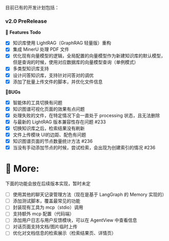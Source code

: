 目前已有的开发计划包括：


### v2.0 PreRelease

💭 **Features Todo**
- [x] 知识库使用 LightRAG（GraphRAG 轻量版）重构
- [x] 集成 MinerU 处理 PDF 文件
- [x] 优化现有向量模型的逻辑，全局配置的向量模型作为新建知识库的默认模型，但是查询的时候，使用对应数据库的向量模型查询（单例模式）
- [x] 多类型知识库支持
- [x] 设计问答知识库，支持针对问答对的调优
- [x] 添加了批量上传文件的脚本，并优化文件信息

🐛**BUGs**
- [x] 智能体的工具切换有问题
- [x] 知识图谱可视化页面的效果有点问题
- [x] 处理失败的文件，在特定情况下会一直处于 processing 状态，且无法删除
- [x] 与最新的 LightRAG 版本兼容性存在问题 #233
- [x] 切换知识库之后，检索结果没有刷新
- [x] 文件上传模块 UI的边距、配色有问题
- [x] 知识图谱页面的节点数量统计方法 #236
- [x] 当没有手动添加节点的时候，尝试检索，会出现为创建索引的情况 #236

# 💯 More:

下面的功能会放在后续版本实现，暂时未定


- [ ] 使用其他的聊天记录管理方法（现在是基于 LangGraph 的 Memory 实现的）
- [ ] 添加测试脚本，覆盖最常见的功能
- [ ] 封装现有工具为 mcp（stdio）调用
- [ ] 支持额外 mcp 配置（代码端）
- [ ] 添加用户日志与用户反馈模块，可以在 AgentView 中查看信息
- [ ] 对话页面支持文档/图片临时上传
- [ ] 优化对文档信息的检索展示（检索结果页、详情页）
